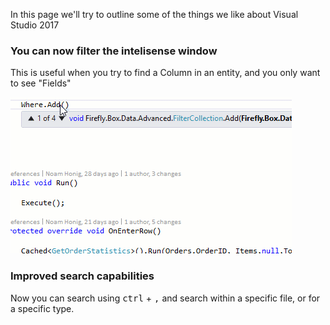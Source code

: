 In this page we'll try to outline some of the things we like about Visual Studio 2017

### You can now filter the intelisense window
This is useful when you try to find a Column in an entity, and you only want to see "Fields"

![](VisualStudio2017FilterIntelisense.gif)


### Improved search capabilities
Now you can search using <kbd>ctrl</kbd> + <kbd>,</kbd> and search within a specific file, or for a specific type.
